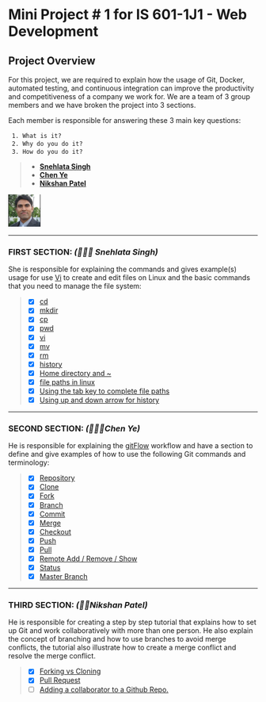 # **Mini Project # 1 for IS 601-1J1 - Web Development** #

## **Project Overview**

For this project, we are required to explain how the usage of Git, Docker, automated testing, and continuous integration can improve the productivity and competitiveness of a company we work for. We are a team of 3 group members and we have broken the project into 3 sections. 

Each member is responsible for answering these 3 main key questions:

     1. What is it?
     2. Why do you do it?
     3. How do you do it?

> - [**Snehlata Singh**](/README.md#first-section--snehlata-singh)
> - [**Chen Ye**](/README.md#second-section-%EF%B8%8Fchen-ye)
> - [**Nikshan Patel**](/README.md#third-section-nikshan-patel)

<img src="/section-3/images/Nikshan.jpeg" width="65" height="65"/>

---

### FIRST SECTION: *(👩🏽‍🦰 Snehlata Singh)* 
She is responsible for explaining the commands and gives example(s) usage for use  [Vi](https://en.wikipedia.org/wiki/Vi)  to create and edit files on Linux and the basic commands that you need to manage the file system:

>- [x] [cd](/command_cd.md)   
>- [x] [mkdir](/command_mkdir.md)
>- [x] [cp](/command_cp.md)
>- [x] [pwd](/command_pwd.md)
>- [x] [vi](/command_vi.md)
>- [x] [mv](/command_mv.md)
>- [x] [rm](/command_rm.md)
>- [x] [history](/command_history.md)
>- [x] [Home directory and ~](/command_homedir.md)
>- [x] [file paths in linux](/command_filepath.md)
>- [x] [Using the tab key to complete file paths](/command_tabkey.md)
>- [x] [Using up and down arrow for history](/command_updownarrow.md)
---
### SECOND SECTION: *(🙍🏻‍♂️Chen Ye)*  
He is responsible for explaining the [gitFlow](https://datasift.github.io/gitflow/IntroducingGitFlow.html)  workflow and have a section to define and give examples of how to use the following Git commands and terminology:

>- [x] [Repository](/repository.md)
>- [x] [Clone](/clone.md)
>- [x] [Fork](/fork.md)
>- [x] [Branch](/branch.md)
>- [x] [Commit](/commit.md)
>- [x] [Merge](/merge.md)
>- [x] [Checkout](/checkout.md)
>- [x] [Push](/push.md)
>- [x] [Pull](/pull.md)
>- [x] [Remote Add / Remove / Show](/remote.md)
>- [x] [Status](/status.md)
>- [x] [Master Branch](/master_branch.md)

---
### THIRD SECTION: *(🧔🏽Nikshan Patel)*  
He is responsible for creating a step by step tutorial that explains how to set up Git and work collaboratively with more than one person. He also explain the concept of branching and how to use branches to avoid merge conflicts, the tutorial also illustrate how to create a merge conflict and resolve the merge conflict.

>- [x] [Forking vs Cloning](/section-3/fork-vs-clone.md)
>- [x] [Pull Request](/section-3/pull-request.md)
>- [ ] [Adding a collaborator to a Github Repo.](/)

